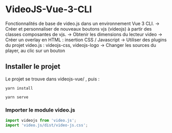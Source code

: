 # VideoJS-Vue-3-CLI

Fonctionnalités de base de video.js dans un environnement Vue 3 CLI.
  -> Créer et personnaliser de nouveaux boutons vjs (videojs) à partir des classes composantes de vjs.
  -> Obtenir les dimensions du lecteur video
  -> Créer un overlay en HTML : insertion CSS / Javascript 
  -> Utiliser des plugins du projet video.js : videojs-css, videojs-logo
  -> Changer les sources du player, au clic sur un bouton 
  
 ## Installer le projet
  
 Le projet se trouve dans videojs-vue/ , puis : 
    
```
yarn install
```
```
yarn serve
```

### Importer le module video.js 
```js
import videojs from 'video.js';
import 'video.js/dist/video-js.css';
```

  
